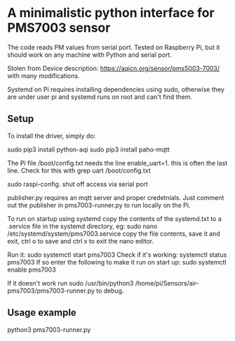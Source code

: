 # A minimalistic python interface for PMS7003 sensor

The code reads PM values from serial port. Tested on Raspberry Pi, 
but it should work on any machine with Python and serial port.

Stolen from Device description: <https://aqicn.org/sensor/pms5003-7003/> with many modifications.


Systemd on Pi requires installing dependencies using sudo, otherwise they are under user pi and
systemd runs on root and can't find them.


## Setup

To install the driver, simply do:

sudo pip3 install python-aqi
sudo pip3 install paho-mqtt

The Pi file /boot/config.txt needs the line enable_uart=1. this is often the last line.
Check for this with grep uart /boot/config.txt

sudo raspi-config. shut off access via serial port

publisher.py requires an mqtt server and proper credetnials. Just comment out the publisher in pms7003-runner.py 
to run locally on the Pi.

To run on startup using systemd copy the contents of the systemd.txt to a .service file in the systemd directory, eg:
sudo nano /etc/systemd/system/pms7003.service
copy the file contents, save it and exit, ctrl o to save and ctrl x to exit the nano editor.

Run it:
sudo systemctl start pms7003
Check if it's working:
systemctl status pms7003
If so enter the following to make it run on start up:
sudo systemctl enable pms7003 

If it doesn't work run sudo /usr/bin/python3 /home/pi/Sensors/air-pms7003/pms7003-runner.py to debug.
## Usage example

python3 pms7003-runner.py
